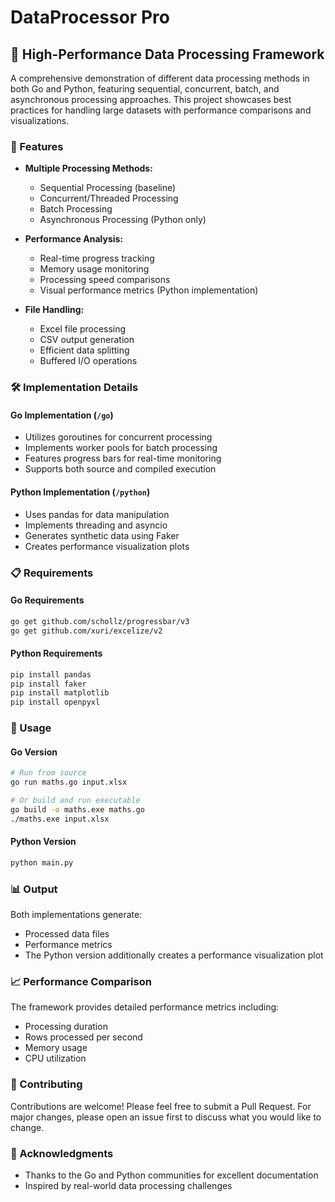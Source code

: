 # DataProcessor Pro

## 🚀 High-Performance Data Processing Framework

A comprehensive demonstration of different data processing methods in both Go and Python, featuring sequential, concurrent, batch, and asynchronous processing approaches. This project showcases best practices for handling large datasets with performance comparisons and visualizations.

### 🎯 Features

- **Multiple Processing Methods:**
  - Sequential Processing (baseline)
  - Concurrent/Threaded Processing
  - Batch Processing
  - Asynchronous Processing (Python only)

- **Performance Analysis:**
  - Real-time progress tracking
  - Memory usage monitoring
  - Processing speed comparisons
  - Visual performance metrics (Python implementation)

- **File Handling:**
  - Excel file processing
  - CSV output generation
  - Efficient data splitting
  - Buffered I/O operations

### 🛠️ Implementation Details

#### Go Implementation (`/go`)
- Utilizes goroutines for concurrent processing
- Implements worker pools for batch processing
- Features progress bars for real-time monitoring
- Supports both source and compiled execution

#### Python Implementation (`/python`)
- Uses pandas for data manipulation
- Implements threading and asyncio
- Generates synthetic data using Faker
- Creates performance visualization plots

### 📋 Requirements

#### Go Requirements
```bash
go get github.com/schollz/progressbar/v3
go get github.com/xuri/excelize/v2
```

#### Python Requirements
```bash
pip install pandas
pip install faker
pip install matplotlib
pip install openpyxl
```

### 🚀 Usage

#### Go Version
```bash
# Run from source
go run maths.go input.xlsx

# Or build and run executable
go build -o maths.exe maths.go
./maths.exe input.xlsx
```

#### Python Version
```bash
python main.py
```

### 📊 Output

Both implementations generate:
- Processed data files
- Performance metrics
- The Python version additionally creates a performance visualization plot

### 📈 Performance Comparison

The framework provides detailed performance metrics including:
- Processing duration
- Rows processed per second
- Memory usage
- CPU utilization

### 🤝 Contributing

Contributions are welcome! Please feel free to submit a Pull Request. For major changes, please open an issue first to discuss what you would like to change.


### 🙏 Acknowledgments

- Thanks to the Go and Python communities for excellent documentation
- Inspired by real-world data processing challenges
```
